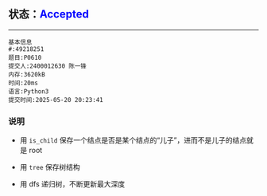 ## 状态：<span style="color:blue">Accepted</span>

------



```
基本信息
#:49218251
题目:P0610
提交人:2400012630 陈一锋
内存:3620kB
时间:20ms
语言:Python3
提交时间:2025-05-20 20:23:41
```

### 说明

- 用 `is_child` 保存一个结点是否是某个结点的“儿子”，进而不是儿子的结点就是 root

- 用 `tree` 保存树结构

- 用 dfs 递归树，不断更新最大深度

  